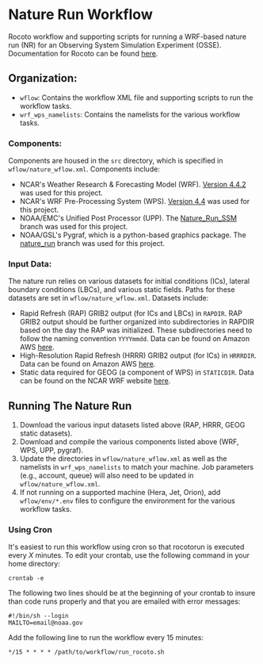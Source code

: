# Nature Run Workflow

Rocoto workflow and supporting scripts for running a WRF-based nature run (NR) for an Observing System Simulation Experiment (OSSE). Documentation for Rocoto can be found [here](https://christopherwharrop.github.io/rocoto/). 

## Organization:

- `wflow`: Contains the workflow XML file and supporting scripts to run the workflow tasks.
- `wrf_wps_namelists`: Contains the namelists for the various workflow tasks.

### Components:

Components are housed in the `src` directory, which is specified in `wflow/nature_wflow.xml`. Components include:

- NCAR's Weather Research & Forecasting Model (WRF). [Version 4.4.2](https://github.com/wrf-model/WRF/releases/tag/v4.4.2) was used for this project.
- NCAR's WRF Pre-Processing System (WPS). [Version 4.4](https://github.com/wrf-model/WPS/releases/tag/v4.4) was used for this project.
- NOAA/EMC's Unified Post Processor (UPP). The [Nature_Run_SSM](https://github.com/ShawnMurdzek-NOAA/UPP/tree/Nature_Run_SSM) branch was used for this project.
- NOAA/GSL's Pygraf, which is a python-based graphics package. The [nature_run](https://github.com/ShawnMurdzek-NOAA/pygraf/tree/nature_run) branch was used for this project.

### Input Data:

The nature run relies on various datasets for initial conditions (ICs), lateral boundary conditions (LBCs), and various static fields. Paths for these datasets are set in `wflow/nature_wflow.xml`. Datasets include:

- Rapid Refresh (RAP) GRIB2 output (for ICs and LBCs) in `RAPDIR`. RAP GRIB2 output should be further organized into subdirectories in RAPDIR based on the day the RAP was initialized. These subdirectories need to follow the naming convention `YYYYmmdd`. Data can be found on Amazon AWS [here](https://noaa-rap-pds.s3.amazonaws.com/index.html).
- High-Resolution Rapid Refresh (HRRR) GRIB2 output (for ICs) in `HRRRDIR`. Data can be found on Amazon AWS [here](https://noaa-hrrr-bdp-pds.s3.amazonaws.com/index.html).
- Static data required for GEOG (a component of WPS) in `STATICDIR`. Data can be found on the NCAR WRF website [here](https://www2.mmm.ucar.edu/wrf/users/download/get_sources_wps_geog.html).

## Running The Nature Run

1. Download the various input datasets listed above (RAP, HRRR, GEOG static datasets).
2. Download and compile the various components listed above (WRF, WPS, UPP, pygraf).
3. Update the directories in `wflow/nature_wflow.xml` as well as the namelists in `wrf_wps_namelists` to match your machine. Job parameters (e.g., account, queue) will also need to be updated in `wflow/nature_wflow.xml`. 
4. If not running on a supported machine (Hera, Jet, Orion), add `wflow/env/*.env` files to configure the environment for the various workflow tasks.

### Using Cron

It's easiest to run this workflow using cron so that rocotorun is executed every _X_ minutes. To
edit your crontab, use the following command in your home directory:

`crontab -e`

The following two lines should be at the beginning of your crontab to insure than code runs properly 
and that you are emailed with error messages:

```
#!/bin/sh --login
MAILTO=email@noaa.gov
```

Add the following line to run the workflow every 15 minutes:

`*/15 * * * * /path/to/workflow/run_rocoto.sh`
